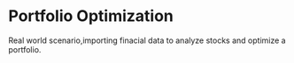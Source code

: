 # Portfolio Optimization
Real world scenario,importing finacial data to analyze stocks and optimize a portfolio.

